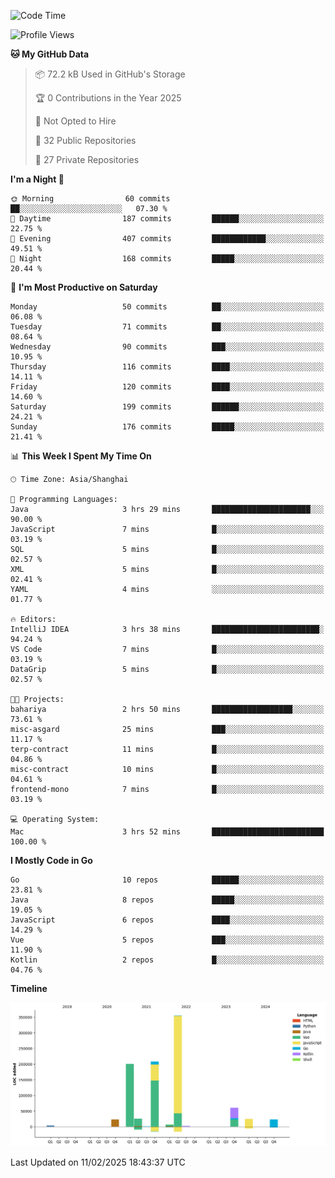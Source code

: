 <!--START_SECTION:waka-->
![Code Time](http://img.shields.io/badge/Code%20Time-3%2C981%20hrs-blue)

![Profile Views](http://img.shields.io/badge/Profile%20Views-0-blue)

**🐱 My GitHub Data** 

> 📦 72.2 kB Used in GitHub's Storage 
 > 
> 🏆 0 Contributions in the Year 2025
 > 
> 🚫 Not Opted to Hire
 > 
> 📜 32 Public Repositories 
 > 
> 🔑 27 Private Repositories 
 > 
**I'm a Night 🦉** 

```text
🌞 Morning                60 commits          ██░░░░░░░░░░░░░░░░░░░░░░░   07.30 % 
🌆 Daytime                187 commits         ██████░░░░░░░░░░░░░░░░░░░   22.75 % 
🌃 Evening                407 commits         ████████████░░░░░░░░░░░░░   49.51 % 
🌙 Night                  168 commits         █████░░░░░░░░░░░░░░░░░░░░   20.44 % 
```
📅 **I'm Most Productive on Saturday** 

```text
Monday                   50 commits          ██░░░░░░░░░░░░░░░░░░░░░░░   06.08 % 
Tuesday                  71 commits          ██░░░░░░░░░░░░░░░░░░░░░░░   08.64 % 
Wednesday                90 commits          ███░░░░░░░░░░░░░░░░░░░░░░   10.95 % 
Thursday                 116 commits         ████░░░░░░░░░░░░░░░░░░░░░   14.11 % 
Friday                   120 commits         ████░░░░░░░░░░░░░░░░░░░░░   14.60 % 
Saturday                 199 commits         ██████░░░░░░░░░░░░░░░░░░░   24.21 % 
Sunday                   176 commits         █████░░░░░░░░░░░░░░░░░░░░   21.41 % 
```


📊 **This Week I Spent My Time On** 

```text
🕑︎ Time Zone: Asia/Shanghai

💬 Programming Languages: 
Java                     3 hrs 29 mins       ██████████████████████░░░   90.00 % 
JavaScript               7 mins              █░░░░░░░░░░░░░░░░░░░░░░░░   03.19 % 
SQL                      5 mins              █░░░░░░░░░░░░░░░░░░░░░░░░   02.57 % 
XML                      5 mins              █░░░░░░░░░░░░░░░░░░░░░░░░   02.41 % 
YAML                     4 mins              ░░░░░░░░░░░░░░░░░░░░░░░░░   01.77 % 

🔥 Editors: 
IntelliJ IDEA            3 hrs 38 mins       ████████████████████████░   94.24 % 
VS Code                  7 mins              █░░░░░░░░░░░░░░░░░░░░░░░░   03.19 % 
DataGrip                 5 mins              █░░░░░░░░░░░░░░░░░░░░░░░░   02.57 % 

🐱‍💻 Projects: 
bahariya                 2 hrs 50 mins       ██████████████████░░░░░░░   73.61 % 
misc-asgard              25 mins             ███░░░░░░░░░░░░░░░░░░░░░░   11.17 % 
terp-contract            11 mins             █░░░░░░░░░░░░░░░░░░░░░░░░   04.86 % 
misc-contract            10 mins             █░░░░░░░░░░░░░░░░░░░░░░░░   04.61 % 
frontend-mono            7 mins              █░░░░░░░░░░░░░░░░░░░░░░░░   03.19 % 

💻 Operating System: 
Mac                      3 hrs 52 mins       █████████████████████████   100.00 % 
```

**I Mostly Code in Go** 

```text
Go                       10 repos            ██████░░░░░░░░░░░░░░░░░░░   23.81 % 
Java                     8 repos             █████░░░░░░░░░░░░░░░░░░░░   19.05 % 
JavaScript               6 repos             ████░░░░░░░░░░░░░░░░░░░░░   14.29 % 
Vue                      5 repos             ███░░░░░░░░░░░░░░░░░░░░░░   11.90 % 
Kotlin                   2 repos             █░░░░░░░░░░░░░░░░░░░░░░░░   04.76 % 
```



**Timeline**

![Lines of Code chart](https://raw.githubusercontent.com/youtiaoguagua/youtiaoguagua/master/assets/bar_graph.png)


 Last Updated on 11/02/2025 18:43:37 UTC
<!--END_SECTION:waka-->